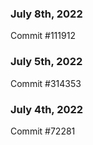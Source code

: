 ### July 8th, 2022

Commit #111912

### July 5th, 2022

Commit #314353


### July 4th, 2022

Commit #72281
